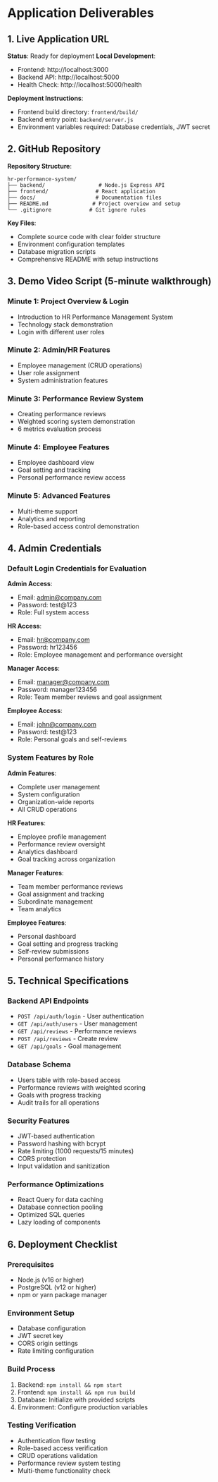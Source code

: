 # Application Deliverables

## 1. Live Application URL
**Status**: Ready for deployment
**Local Development**: 
- Frontend: http://localhost:3000
- Backend API: http://localhost:5000
- Health Check: http://localhost:5000/health

**Deployment Instructions**:
- Frontend build directory: `frontend/build/`
- Backend entry point: `backend/server.js`
- Environment variables required: Database credentials, JWT secret

## 2. GitHub Repository
**Repository Structure**:
```
hr-performance-system/
├── backend/                 # Node.js Express API
├── frontend/               # React application
├── docs/                   # Documentation files
├── README.md              # Project overview and setup
└── .gitignore            # Git ignore rules
```

**Key Files**:
- Complete source code with clear folder structure
- Environment configuration templates
- Database migration scripts
- Comprehensive README with setup instructions

## 3. Demo Video Script (5-minute walkthrough)

### Minute 1: Project Overview & Login
- Introduction to HR Performance Management System
- Technology stack demonstration
- Login with different user roles

### Minute 2: Admin/HR Features
- Employee management (CRUD operations)
- User role assignment
- System administration features

### Minute 3: Performance Review System
- Creating performance reviews
- Weighted scoring system demonstration
- 6 metrics evaluation process

### Minute 4: Employee Features
- Employee dashboard view
- Goal setting and tracking
- Personal performance review access

### Minute 5: Advanced Features
- Multi-theme support
- Analytics and reporting
- Role-based access control demonstration

## 4. Admin Credentials

### Default Login Credentials for Evaluation

**Admin Access**:
- Email: admin@company.com
- Password: test@123
- Role: Full system access

**HR Access**:
- Email: hr@company.com
- Password: hr123456
- Role: Employee management and performance oversight

**Manager Access**:
- Email: manager@company.com
- Password: manager123456
- Role: Team member reviews and goal assignment

**Employee Access**:
- Email: john@company.com
- Password: test@123
- Role: Personal goals and self-reviews

### System Features by Role

**Admin Features**:
- Complete user management
- System configuration
- Organization-wide reports
- All CRUD operations

**HR Features**:
- Employee profile management
- Performance review oversight
- Analytics dashboard
- Goal tracking across organization

**Manager Features**:
- Team member performance reviews
- Goal assignment and tracking
- Subordinate management
- Team analytics

**Employee Features**:
- Personal dashboard
- Goal setting and progress tracking
- Self-review submissions
- Personal performance history

## 5. Technical Specifications

### Backend API Endpoints
- `POST /api/auth/login` - User authentication
- `GET /api/auth/users` - User management
- `GET /api/reviews` - Performance reviews
- `POST /api/reviews` - Create review
- `GET /api/goals` - Goal management

### Database Schema
- Users table with role-based access
- Performance reviews with weighted scoring
- Goals with progress tracking
- Audit trails for all operations

### Security Features
- JWT-based authentication
- Password hashing with bcrypt
- Rate limiting (1000 requests/15 minutes)
- CORS protection
- Input validation and sanitization

### Performance Optimizations
- React Query for data caching
- Database connection pooling
- Optimized SQL queries
- Lazy loading of components

## 6. Deployment Checklist

### Prerequisites
- Node.js (v16 or higher)
- PostgreSQL (v12 or higher)
- npm or yarn package manager

### Environment Setup
- Database configuration
- JWT secret key
- CORS origin settings
- Rate limiting configuration

### Build Process
1. Backend: `npm install && npm start`
2. Frontend: `npm install && npm run build`
3. Database: Initialize with provided scripts
4. Environment: Configure production variables

### Testing Verification
- Authentication flow testing
- Role-based access verification
- CRUD operations validation
- Performance review system testing
- Multi-theme functionality check